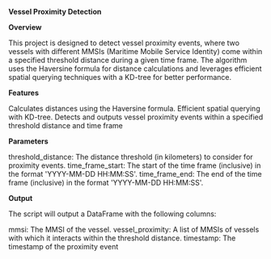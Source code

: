 **Vessel Proximity Detection**

**Overview**

This project is designed to detect vessel proximity events, where two vessels with different MMSIs (Maritime Mobile Service Identity) come within a specified threshold distance during a given time frame. The algorithm uses the Haversine formula for distance calculations and leverages efficient spatial querying techniques with a KD-tree for better performance.

**Features**

Calculates distances using the Haversine formula.
Efficient spatial querying with KD-tree.
Detects and outputs vessel proximity events within a specified threshold distance and time frame

**Parameters**

threshold_distance: The distance threshold (in kilometers) to consider for proximity events.
time_frame_start: The start of the time frame (inclusive) in the format 'YYYY-MM-DD HH:MM:SS'.
time_frame_end: The end of the time frame (inclusive) in the format 'YYYY-MM-DD HH:MM:SS'.

**Output**

The script will output a DataFrame with the following columns:

mmsi: The MMSI of the vessel.
vessel_proximity: A list of MMSIs of vessels with which it interacts within the threshold distance.
timestamp: The timestamp of the proximity event
